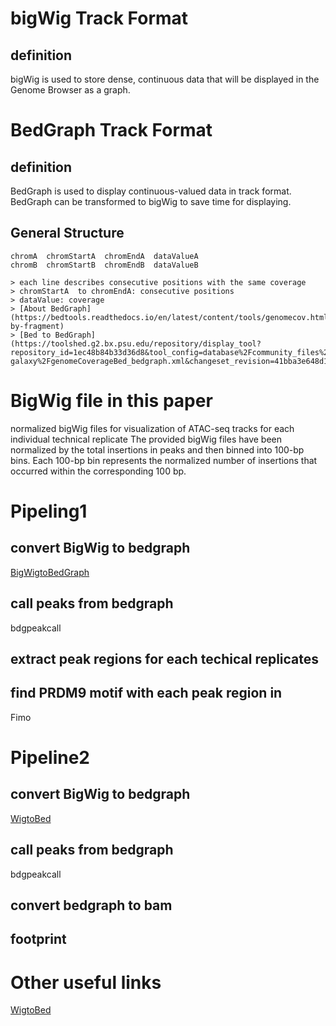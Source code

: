 # bigWig Track Format
## definition
bigWig is used to store dense, continuous data that will be displayed in the Genome Browser as a graph.
# BedGraph Track Format
## definition
BedGraph is used to display continuous-valued data in track format. BedGraph can be transformed to bigWig to save time for displaying.
## General Structure
```
chromA  chromStartA  chromEndA  dataValueA
chromB  chromStartB  chromEndB  dataValueB
```

	> each line describes consecutive positions with the same coverage
	> chromStartA  to chromEndA: consecutive positions
	> dataValue: coverage
	> [About BedGraph](https://bedtools.readthedocs.io/en/latest/content/tools/genomecov.html#coverage-by-fragment)
	> [Bed to BedGraph](https://toolshed.g2.bx.psu.edu/repository/display_tool?repository_id=1ec48b84b33d36d8&tool_config=database%2Fcommunity_files%2F000%2Frepo_121%2Fbedtools-galaxy%2FgenomeCoverageBed_bedgraph.xml&changeset_revision=41bba3e648d1)
# BigWig file in this paper
normalized bigWig files for visualization of ATAC-seq tracks for each individual technical replicate
The provided bigWig files have been normalized by the total insertions in peaks and then binned into 100-bp bins. Each 100-bp bin represents the normalized number of insertions that occurred within the corresponding 100 bp.
# Pipeling1
## convert BigWig to bedgraph
[BigWigtoBedGraph](https://genome.ucsc.edu/goldenPath/help/bigWig.html)
## call peaks from bedgraph
bdgpeakcall
## extract peak regions for each techical replicates
## find PRDM9 motif with each peak region in 
Fimo
# Pipeline2
## convert BigWig to bedgraph
[WigtoBed](http://barcwiki.wi.mit.edu/wiki/SOPs/coordinates)
## call peaks from bedgraph
bdgpeakcall
## convert bedgraph to bam
## footprint

# Other useful links
[WigtoBed](http://barcwiki.wi.mit.edu/wiki/SOPs/coordinates)
<!--stackedit_data:
eyJoaXN0b3J5IjpbLTE5NjMzNjI0OSwxNDQ3MDE0NTEwLDEzMj
UyODg1NzQsNjA5Mjg0OTIwLDEwOTcxNjk4NjksLTExNTQ2NjIy
NSwtMTI0MjU4NDA1NCwxNzQ1MjcyNTYzLDQ5NjI1NDcyMSwxNz
g0NDQzMzM1LDUzMTA2NjE0NiwyMTEwNjEzMzEwLDIwODY0NTU3
NTVdfQ==
-->